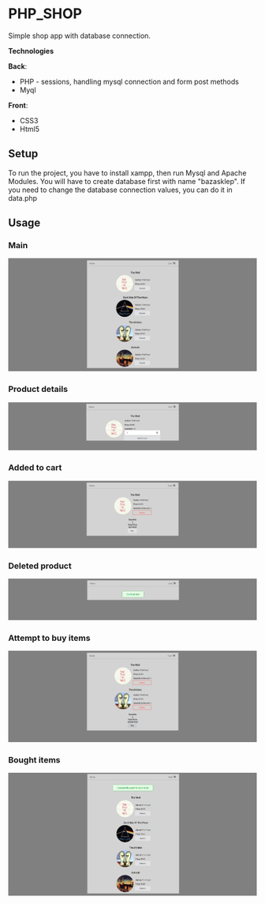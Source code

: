 # PHP_SHOP
Simple shop app with database connection.

**Technologies**

**Back**:
* PHP - sessions, handling mysql connection and form post methods
* Myql

**Front**:
* CSS3
* Html5
      
## Setup
To run the project, you have to install xampp, then run Mysql and Apache Modules.
You will have to create database first with name "bazasklep".
If you need to change the database connection values, you can do it in data.php
## Usage
### Main
![MainMenu](./src/layoutImages/mainView.png)
### Product details
![Details](./src/layoutImages/detailsView.png)
### Added to cart
![AddedToCart](./src/layoutImages/addedToCartView.png)
### Deleted product
![DeletedProduct](./src/layoutImages/deletedItemView.png)
### Attempt to buy items
![DeletingAllProducts](./src/layoutImages/beginDeletingAllItems.png)
### Bought items
![BoughtItems](./src/layoutImages/boughtItems.png)
